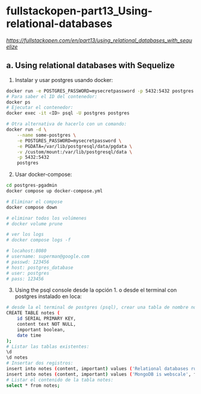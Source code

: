 # fullstackopen-part13_Using-relational-databases

_https://fullstackopen.com/en/part13/using_relational_databases_with_sequelize_

## a. Using relational databases with Sequelize

1. Instalar y usar postgres usando docker:

```sh
docker run -e POSTGRES_PASSWORD=mysecretpassword -p 5432:5432 postgres
# Para saber el ID del contenedor:
docker ps
# Ejecutar el contenedor:
docker exec -it <ID> psql -U postgres postgres

# Otra alternativa de hacerlo con un comando:
docker run -d \
	--name some-postgres \
	-e POSTGRES_PASSWORD=mysecretpassword \
	-e PGDATA=/var/lib/postgresql/data/pgdata \
	-v /custom/mount:/var/lib/postgresql/data \
    -p 5432:5432
	postgres
```

2. Usar docker-compose:

```sh
cd postgres-pgadmin
docker compose up docker-compose.yml

# Eliminar el compose
docker compose down

# eliminar todos los volúmenes
# docker volume prune

# ver los logs
# docker compose logs -f

# locahost:8080
# username: superman@google.com
# passwd: 123456
# host: postgres_database
# user: postgres
# pass: 123456
```

3. Using the psql console desde la opción 1. o desde el terminal con postgres instalado en loca:

```sh
# desde la el terminal de postgres (psql), crear una tabla de nombre notes:
CREATE TABLE notes (
    id SERIAL PRIMARY KEY,
    content text NOT NULL,
    important boolean,
    date time
);
# Listar las tablas existentes:
\d
\d notes
# Insertar dos registros:
insert into notes (content, important) values ('Relational databases rule the world', true);
insert into notes (content, important) values ('MongoDB is webscale', false);
# Listar el contenido de la tabla notes:
select * from notes;
```
